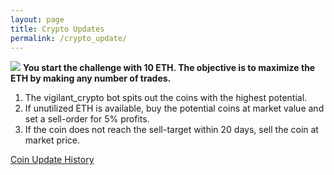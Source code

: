```yaml
---
layout: page
title: Crypto Updates
permalink: /crypto_update/
---
```

<img src="{{site.baseurl}}/images/temp-graph.png">
<b>You start the challenge with 10 ETH. The objective is to maximize the ETH by making any number of trades.</b>

1. The vigilant_crypto bot spits out the coins with the highest potential.
2. If unutilized ETH is available, buy the potential coins at market value and set a sell-order for 5% profits.
3. If the coin does not reach the sell-target within 20 days, sell the coin at market price.

<a href="{{ site.baseurl }}/crypto_history">Coin Update History</a>

